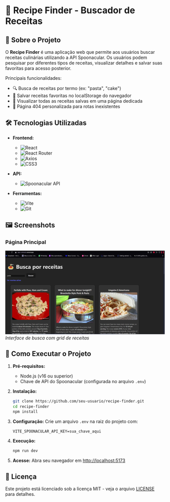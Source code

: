 # 📝 Recipe Finder - Buscador de Receitas

## 📌 Sobre o Projeto

O **Recipe Finder** é uma aplicação web que permite aos usuários buscar receitas culinárias utilizando a API Spoonacular. Os usuários podem pesquisar por diferentes tipos de receitas, visualizar detalhes e salvar suas favoritas para acesso posterior.

Principais funcionalidades:
- 🔍 Busca de receitas por termo (ex: "pasta", "cake")
- 💾 Salvar receitas favoritas no localStorage do navegador
- 📌 Visualizar todas as receitas salvas em uma página dedicada
- 🚫 Página 404 personalizada para rotas inexistentes

## 🛠 Tecnologias Utilizadas

- **Frontend:**
  - ![React](https://img.shields.io/badge/React-20232A?style=for-the-badge&logo=react&logoColor=61DAFB)
  - ![React Router](https://img.shields.io/badge/React_Router-CA4245?style=for-the-badge&logo=react-router&logoColor=white)
  - ![Axios](https://img.shields.io/badge/Axios-5A29E4?style=for-the-badge&logo=axios&logoColor=white)
  - ![CSS3](https://img.shields.io/badge/CSS3-1572B6?style=for-the-badge&logo=css3&logoColor=white)

- **API:**
  - ![Spoonacular API](https://img.shields.io/badge/Spoonacular_API-FF6B6B?style=for-the-badge&logo=spoonacular&logoColor=white)

- **Ferramentas:**
  - ![Vite](https://img.shields.io/badge/Vite-B73BFE?style=for-the-badge&logo=vite&logoColor=FFD62E)
  - ![Git](https://img.shields.io/badge/Git-F05032?style=for-the-badge&logo=git&logoColor=white)

## 🖼 Screenshots

### Página Principal
![Home Page](./src/assets/culinaria.png)  
*Interface de busca com grid de receitas*


## 🚀 Como Executar o Projeto

1. **Pré-requisitos:**
   - Node.js (v16 ou superior)
   - Chave de API do Spoonacular (configurada no arquivo `.env`)

2. **Instalação:**
   ```bash
   git clone https://github.com/seu-usuario/recipe-finder.git
   cd recipe-finder
   npm install
   ```

3. **Configuração:**
   Crie um arquivo `.env` na raiz do projeto com:
   ```env
   VITE_SPOONACULAR_API_KEY=sua_chave_aqui
   ```

4. **Execução:**
   ```bash
   npm run dev
   ```

5. **Acesse:**
   Abra seu navegador em [http://localhost:5173](http://localhost:5173)

## 📝 Licença

Este projeto está licenciado sob a licença MIT - veja o arquivo [LICENSE](LICENSE) para detalhes.
